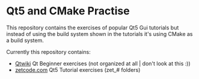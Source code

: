 # Qt5 and CMake Practise

This repository contains the exercises of popular Qt5 Gui tutorials but instead of using the build system shown in the tutorials it's using CMake as a build system. 

Currently this repository contains:

* [Qtwiki](https://wiki.qt.io/Qt_for_Beginners) Qt Beginner exercises (not organized at all | don't look at this :))
* [zetcode.com](http://zetcode.com/gui/qt5/) Qt5 Tutorial exercises (zet_# folders)
